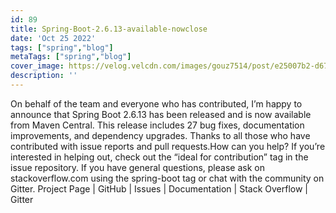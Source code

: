 ```yaml
---
id: 89
title: Spring-Boot-2.6.13-available-nowclose
date: 'Oct 25 2022'
tags: ["spring","blog"]
metaTags: ["spring","blog"]
cover_image: https://velog.velcdn.com/images/gouz7514/post/e25007b2-d67e-47be-a296-b22718239ffa/OG-Spring.png
description: ''
---
```



On behalf of the team and everyone who has contributed, I’m happy to announce that Spring Boot 2.6.13 has been released and is now available from Maven Central.
This release includes 27 bug fixes, documentation improvements, and dependency upgrades. Thanks to all those who have contributed with issue reports and pull requests.How can you help?
If you’re interested in helping out, check out the “ideal for contribution” tag in the issue repository. If you have general questions, please ask on stackoverflow.com using the spring-boot tag or chat with the community on Gitter.
Project Page | GitHub | Issues | Documentation | Stack Overflow | Gitter


